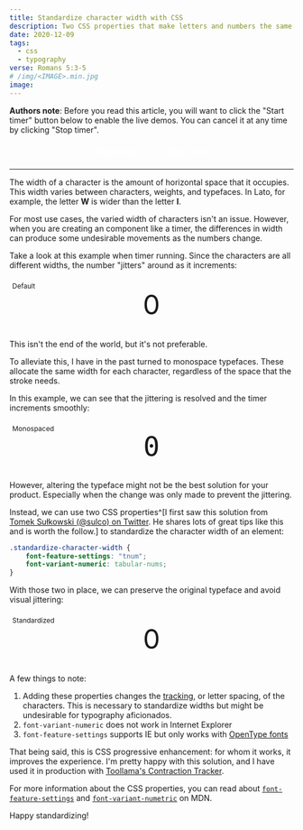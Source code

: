 ```yaml
---
title: Standardize character width with CSS
description: Two CSS properties that make letters and numbers the same width.
date: 2020-12-09
tags:
  - css
  - typography
verse: Romans 5:3-5
# /img/<IMAGE>.min.jpg
image:
---
```


**Authors note**: Before you read this article, you will want to click the "Start timer" button below to enable the live demos. You can cancel it at any time by clicking "Stop timer".

<div class="button-container">
    <button onclick="startTimer()">Start timer</button>
    <button onclick="stopTimer()">Stop timer</button>
</div>

---

The width of a character is the amount of horizontal space that it occupies. This width varies between characters, weights, and typefaces. In Lato, for example, the letter **W** is wider than the letter **I**.

For most use cases, the varied width of characters isn't an issue. However, when you are creating an component like a timer, the differences in width can produce some undesirable movements as the numbers change.

Take a look at this example when timer running. Since the characters are all different widths, the number "jitters" around as it increments:

<div aria-label="Default" class="example">
    <span class="count">0</span>
</div>

This isn't the end of the world, but it's not preferable.

To alleviate this, I have in the past turned to monospace typefaces. These allocate the same width for each character, regardless of the space that the stroke needs.

In this example, we can see that the jittering is resolved and the timer increments smoothly:

<div aria-label="Monospaced" class="example">
    <span class="count">0</span>
</div>

However, altering the typeface might not be the best solution for your product. Especially when the change was only made to prevent the jittering.

Instead, we can use two CSS properties^[I first saw this solution from [Tomek Sułkowski (@sulco) on Twitter](https://twitter.com/sulco/status/1293862293139337217). He shares lots of great tips like this and is worth the follow.] to standardize the character width of an element:

```css
.standardize-character-width {
    font-feature-settings: "tnum";
    font-variant-numeric: tabular-nums; 
}
```

With those two in place, we can preserve the original typeface and avoid visual jittering:

<div aria-label="Standardized" class="example">
    <span class="count">0</span>
</div>

A few things to note:

1. Adding these properties changes the [tracking](https://en.wikipedia.org/wiki/Letter-spacing), or letter spacing, of the characters. This is necessary to standardize widths but might be undesirable for typography aficionados.
2. `font-variant-numeric` does not work in Internet Explorer
3. `font-feature-settings` supports IE but only works with [OpenType fonts](https://en.wikipedia.org/wiki/OpenType)

That being said, this is CSS progressive enhancement: for whom it works, it improves the experience. I'm pretty happy with this solution, and I have used it in production with [Toollama's Contraction Tracker](https://contractions.toollama.com).

For more information about the CSS properties, you can read about [`font-feature-settings`](https://developer.mozilla.org/en-US/docs/Web/CSS/font-feature-settings) and [`font-variant-numetric`](https://developer.mozilla.org/en-US/docs/Web/CSS/font-variant-numeric) on MDN.

Happy standardizing!

<style>
.button-container {
    text-align: center;
}

.button-container button {
    background-color: var(--dark-blue);
    border: none;
    border-radius: 2px;
    color: white;
    font-family: inherit;
    font-size: inherit;
    font-weight: bold;
    margin: 0 0.5rem;
    padding: 0.5rem 1rem;
}

.button-container button:focus,
.button-container button:hover {
    box-shadow: 0 2px 4px hsla(0, 0%, 0%, 25%);
    filter: brightness(1.2);
}

.example {
    background-color: var(--faint-gray);
    padding: 1rem;
    margin: 1rem 0;
    position: relative;
    text-align: center;
}

.example::before {
    content: attr(aria-label);
    font-size: 0.75rem;
    left: 0;
    padding: 5px;
    position: absolute;
    top: 0;
}

.example .count {
    font-size: 3rem;
}

.example[aria-label="Monospaced"] .count {
    font-family: Menlo, Monaco, Fira Code, monospace;
}

.example[aria-label="Standardized"] .count {
    font-feature-settings: "tnum";
    font-variant-numeric: tabular-nums;
}
</style>

<script>
let countEls = document.querySelectorAll('.count')
function incrementCount() {
    let nextNumber
    countEls.forEach(el => {
        if (!nextNumber) nextNumber = Number(el.textContent) + 1
        if (nextNumber > 10000) stopTimer() 
        el.textContent = nextNumber
    })
}
function startTimer() {
    window._interval = setInterval(incrementCount, 100)
}
function stopTimer() {
    clearInterval(window._interval)
}
</script>
